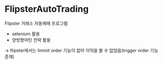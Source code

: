 # FlipsterAutoTrading

Flipster 거래소 자동매매 프로그램
- selenium 활용
- 양방향마틴 전략 활용

-> flipster에서는 limmit order 기능이 없어 이익을 볼 수 없었음(trigger order 기능 존재)

